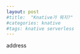 ```yaml
---
layout: post
#title:  "Knative가 뭐지?"
#categories: knative
#tags: knative serverless
---
```

address
